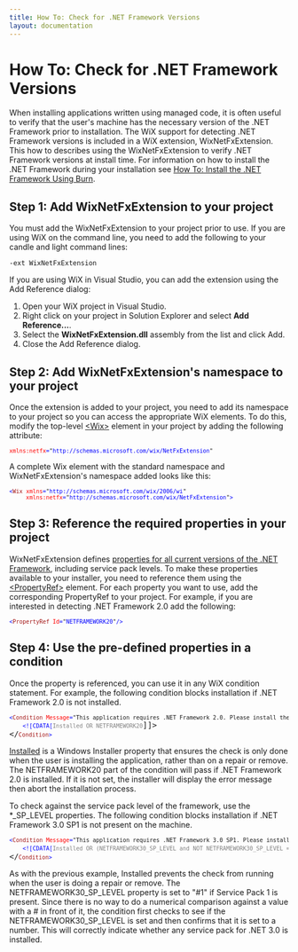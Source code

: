 ```yaml
---
title: How To: Check for .NET Framework Versions
layout: documentation
---
```

# How To: Check for .NET Framework Versions
When installing applications written using managed code, it is often useful to verify that the user&apos;s machine has the necessary version of the .NET Framework prior to installation. The WiX support for detecting .NET Framework versions is included in a WiX extension, WixNetFxExtension. This how to describes using the WixNetFxExtension to verify .NET Framework versions at install time. For information on how to install the .NET Framework during your installation see [How To: Install the .NET Framework Using Burn](install_dotnet.html).

## Step 1: Add WixNetFxExtension to your project
You must add the WixNetFxExtension to your project prior to use. If you are using WiX on the command line, you need to add the following to your candle and light command lines:

    -ext WixNetFxExtension

If you are using WiX in Visual Studio, you can add the extension using the Add Reference dialog:

1. Open your WiX project in Visual Studio.
1. Right click on your project in Solution Explorer and select <strong>Add Reference...</strong>.
1. Select the <strong>WixNetFxExtension.dll</strong> assembly from the list and click Add.
1. Close the Add Reference dialog.

## Step 2: Add WixNetFxExtension&apos;s namespace to your project
Once the extension is added to your project, you need to add its namespace to your project so you can access the appropriate WiX elements. To do this, modify the top-level [&lt;Wix&gt;](~/xsd/wix/wix.html) element in your project by adding the following attribute:

<pre>
<font size="2" color="#FF0000">xmlns:netfx</font><font size="2" color="#0000FF">=</font><font size="2">"</font><font size="2" color="#0000FF">http://schemas.microsoft.com/wix/NetFxExtension</font><font size="2">"</font>
</pre>

A complete Wix element with the standard namespace and WixNetFxExtension&apos;s namespace added looks like this:

<pre>
<font size="2" color="#0000FF">&lt;</font><font size="2" color="#A31515">Wix</font><font size="2" color="#0000FF"> </font><font size="2" color="#FF0000">xmlns</font><font size="2" color="#0000FF">=</font><font size="2">"</font><font size="2" color="#0000FF">http://schemas.microsoft.com/wix/2006/wi</font><font size="2">"
     </font><font size="2" color="#FF0000">xmlns:netfx</font><font size="2" color="#0000FF">=</font><font size="2">"</font><font size="2" color="#0000FF">http://schemas.microsoft.com/wix/NetFxExtension</font><font size="2">"</font><font size="2" color="#0000FF">&gt;</font>
</pre>

## Step 3: Reference the required properties in your project
WixNetFxExtension defines [properties for all current versions of the .NET Framework](~/customactions/wixnetfxextension.html), including service pack levels. To make these properties available to your installer, you need to reference them using the [&lt;PropertyRef&gt;](~/xsd/wix/propertyref.html) element. For each property you want to use, add the corresponding PropertyRef to your project. For example, if you are interested in detecting .NET Framework 2.0 add the following:

<pre>
<font size="2" color="#0000FF">&lt;</font><font size="2" color="#A31515">PropertyRef</font><font size="2" color="#0000FF"> </font><font size="2" color="#FF0000">Id</font><font size="2" color="#0000FF">=</font><font size="2">"</font><font size="2" color="#0000FF">NETFRAMEWORK20</font><font size="2">"</font><font size="2" color="#0000FF">/&gt;</font>
</pre>

## Step 4: Use the pre-defined properties in a condition
Once the property is referenced, you can use it in any WiX condition statement. For example, the following condition blocks installation if .NET Framework 2.0 is not installed.

<pre>
<font size="2" color="#0000FF">&lt;</font><font size="2" color="#A31515">Condition</font><font size="2" color="#0000FF"> </font><font size="2" color="#FF0000">Message</font><font size="2" color="#0000FF">=</font><font size="2">"This application requires .NET Framework 2.0. Please install the .NET Framework then run this installer again."</font><font size="2" color="#0000FF">&gt;
    &lt;![CDATA[</font><font size="2" color="#808080">Installed OR NETFRAMEWORK20</font>]]&gt;
&lt;/<font size="2" color="#A31515">Condition</font><font size="2" color="#0000FF">&gt;</font>
</pre>

<a href="http://msdn.microsoft.com/library/aa369297.aspx" target="_blank">Installed</a> is a Windows Installer property that ensures the check is only done when the user is installing the application, rather than on a repair or remove. The NETFRAMEWORK20 part of the condition will pass if .NET Framework 2.0 is installed. If it is not set, the installer will display the error message then abort the installation process.

To check against the service pack level of the framework, use the *\_SP\_LEVEL properties. The following condition blocks installation if .NET Framework 3.0 SP1 is not present on the machine.

<pre>
<font size="2" color="#0000FF">&lt;</font><font size="2" color="#A31515">Condition</font><font size="2" color="#0000FF"> </font><font size="2" color="#FF0000">Message</font><font size="2" color="#0000FF">=</font><font size="2">"This application requires .NET Framework 3.0 SP1. Please install the .NET Framework then run this installer again."</font><font size="2" color="#0000FF">&gt;
    &lt;![CDATA[</font><font size="2" color="#808080">Installed OR (NETFRAMEWORK30_SP_LEVEL and NOT NETFRAMEWORK30_SP_LEVEL = "#0")</font>]]&gt;
&lt;/<font size="2" color="#A31515">Condition</font><font size="2" color="#0000FF">&gt;</font>
</pre>

As with the previous example, Installed prevents the check from running when the user is doing a repair or remove. The NETFRAMEWORK30\_SP\_LEVEL property is set to &quot;#1&quot; if Service Pack 1 is present. Since there is no way to do a numerical comparison against a value with a # in front of it, the condition first checks to see if the NETFRAMEWORK30\_SP\_LEVEL is set and then confirms that it is set to a number. This will correctly indicate whether any service pack for .NET 3.0 is installed.
